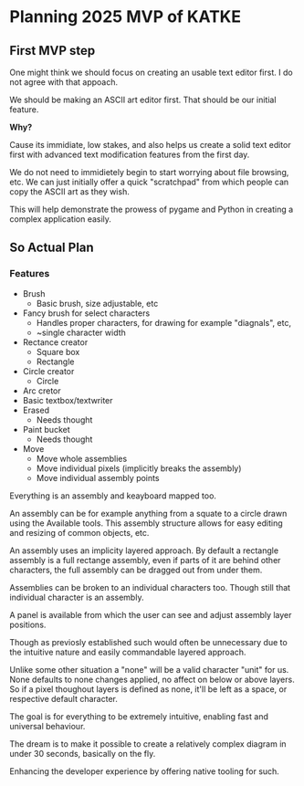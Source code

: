 # Planning 2025 MVP of KATKE

## First MVP step

One might think we should focus on creating an usable text editor first. I do not agree with that appoach.

We should be making an ASCII art editor first. That should be our initial feature.

**Why?**

Cause its immidiate, low stakes, and also helps us create a solid text editor first with advanced text modification features from the first day.

We do not need to immidietely begin to start worrying about file browsing, etc. We can just initially offer a quick "scratchpad" from which people can copy the ASCII art as they wish.

This will help demonstrate the prowess of pygame and Python in creating a complex application easily.

## So Actual Plan

### Features

- Brush
  - Basic brush, size adjustable, etc
- Fancy brush for select characters
  - Handles proper characters, for drawing for example "diagnals", etc,
  - ~single character width
- Rectance creator
  - Square box
  - Rectangle
- Circle creator
  - Circle
- Arc cretor
- Basic textbox/textwriter
- Erased
  - Needs thought
- Paint bucket
  - Needs thought
- Move
  - Move whole assemblies
  - Move individual pixels (implicitly breaks the assembly)
  - Move individual assembly points

Everything is an assembly and keayboard mapped too.

An assembly can be for example anything from a squate to a circle drawn using the Available tools. This assembly structure allows for easy editing and resizing of common objects, etc.

An assembly uses an implicity layered approach. By default a rectangle assembly is a full rectange assembly, even if parts of it are behind other characters, the full assembly can be dragged out from under them.

Assemblies can be broken to an individual characters too. Though still that individual character is an assembly.

A panel is available from which the user can see and adjust assembly layer positions.

Though as previosly established such would often be unnecessary due to the intuitive nature and easily commandable layered approach.

Unlike some other situation a "none" will be a valid character "unit" for us. None defaults to none changes applied, no affect on below or above layers. So if a pixel thoughout layers is defined as none, it'll be left as a space, or respective default character.

The goal is for everything to be extremely intuitive, enabling fast and universal behaviour.

The dream is to make it possible to create a relatively complex diagram in under 30 seconds, basically on the fly.

Enhancing the developer experience by offering native tooling for such.
